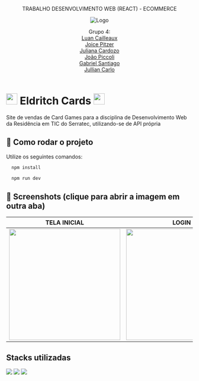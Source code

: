 <div align="center"> TRABALHO DESENVOLVIMENTO WEB (REACT) - ECOMMERCE
  
<div align="center">

![Logo](https://cdn.discordapp.com/attachments/1090076539602866176/1090353059290419340/326727009_876691460048247_1561125399909609359_n-removebg-preview-removebg-preview.png)

</div>
Grupo 4: </br>
<a href=https://github.com/LuanCailleaux>Luan Cailleaux </a> </br>
<a href=https://github.com/JoiceLisboa>Joice Pitzer </a> </br>
<a href=https://github.com/boubeejul>Juliana Cardozo </a> </br>
<a href=https://github.com/JoaoMarcoPiccoliCardoso>João Piccoli </a> </br>
<a href=https://github.com/S4nt1ag>Gabriel Santiago </a> </br>
<a href=https://github.com/JullianCarlo>Jullian Carlo </a> </br>
<br />
</div>

<h1><img width="30" src="https://i.imgur.com/J3As751.png"/> Eldritch Cards <img width="30" src="https://i.imgur.com/J3As751.png"/></h1>
Site de vendas de Card Games para a disciplina de Desenvolvimento Web da Residência em TIC do Serratec, utilizando-se de API própria

## 📍 Como rodar o projeto

Utilize os seguintes comandos:

```bash
  npm install
```
```bash
  npm run dev
```
## 🔗 Screenshots (clique para abrir a imagem em outra aba)
|             TELA INICIAL                  |                LOGIN                |             PRODUTO                 |                CARRINHO             |
:-------------------------------------:|:-------------------------------------:|:------------------------------------:|:-------------------------------------:|
|<img width="300" src="https://i.imgur.com/BdSf3lR.png"/>|<img width="300" src="https://i.imgur.com/IeK1W5y.png"/>|<img width="300" src="https://i.imgur.com/8TR7jIC.png"/> |<img width="300" src="https://i.imgur.com/fLFKm9f.png"/>

## Stacks utilizadas
![](https://img.shields.io/badge/React-20232A?style=for-the-badge&logo=react&logoColor=61DAFB)
![](https://img.shields.io/badge/JavaScript-323330?style=for-the-badge&logo=javascript&logoColor=F7DF1E)
![](https://img.shields.io/badge/Vite-B73BFE?style=for-the-badge&logo=vite&logoColor=FFD62E)

